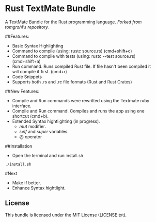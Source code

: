 # Rust TextMate Bundle 

A TextMate Bundle for the Rust programming language. 
*Forked from tomgrohl's repository.*

##Features:

- Basic Syntax Highlighting
- Command to compile (using: rustc source.rs) (cmd+shift+c)
- Command to compile with tests (using: rustc --test source.rs) (cmd+shift+a)
- Run command. Runs compiled Rust file. If file hasn't been compiled it will compile it first. (cmd+r)
- Code Snippets
- Supports both .rs and .rc file formats (Rust and Rust Crates)


##New Features:
- Compile and Run commands were rewritted using the Textmate ruby interface.
- Compile and Run command. Compiles and runs the app using one shortcut (cmd+b).
- Extended Syntax hightlighting (in progress).
	- *mut* modifier.
	- *self* and *super* variables
	- @ operator



##Installation

- Open the terminal and run install.sh

```
./install.sh
```


#Next
- Make if better.
- Enhance Syntax hightlight.


## License

This bundle is licensed under the MIT License (LICENSE.txt).
